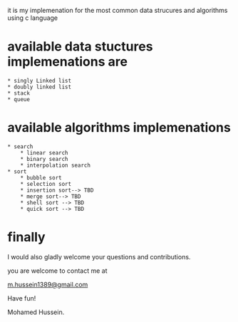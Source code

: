 it is my implemenation for the most common data strucures and algorithms using c language

available data stuctures implemenations are
===========================================
	* singly Linked list
	* doubly linked list
	* stack 
	* queue

available algorithms implemenations
===================================
	* search 
		* linear search
		* binary search
		* interpolation search
	* sort
		* bubble sort
		* selection sort
		* insertion sort--> TBD
		* merge sort--> TBD
		* shell sort --> TBD
		* quick sort --> TBD
		
finally
=======
	
I would also gladly welcome your questions and contributions.

you are welcome to contact me at

m.hussein1389@gmail.com

Have fun!

Mohamed Hussein.	